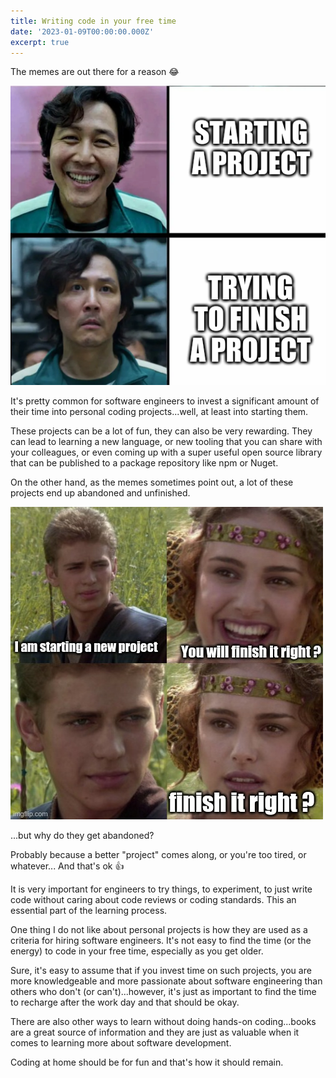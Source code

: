 ```yaml
---
title: Writing code in your free time
date: '2023-01-09T00:00:00.000Z'
excerpt: true
---
```


The memes are out there for a reason :joy:

![Meme #1](./meme1.png 'Source: [Reddit](https://www.reddit.com/r/ProgrammerHumor/comments/q6eawf/personal_projects/)')

It's pretty common for software engineers to invest a significant amount of their time into personal coding projects...well, at least into starting them.

<!--more-->

These projects can be a lot of fun, they can also be very rewarding. They can lead to learning a new language, or new tooling that you can share with your colleagues, or even coming up with a super useful open source library that can be published to a package repository like npm or Nuget.

On the other hand, as the memes sometimes point out, a lot of these projects end up abandoned and unfinished.

![Meme #2](./meme2.jpg 'Source: [Reddit](https://www.reddit.com/r/ProgrammerHumor/comments/nzi4ba/personal_projects/)')

...but why do they get abandoned?

Probably because a better "project" comes along, or you're too tired, or whatever...
And that's ok :thumbsup:

It is very important for engineers to try things, to experiment, to just write code without caring about code reviews or coding standards. This an essential part of the learning process.

One thing I do not like about personal projects is how they are used as a criteria for hiring software engineers.
It's not easy to find the time (or the energy) to code in your free time, especially as you get older.

Sure, it's easy to assume that if you invest time on such projects, you are more knowledgeable and more passionate about software engineering than others who don't (or can't)...however, it's just as important to find the time to recharge after the work day and that should be okay.

There are also other ways to learn without doing hands-on coding...books are a great source of information and they are just as valuable when it comes to learning more about software development.

Coding at home should be for fun and that's how it should remain.
